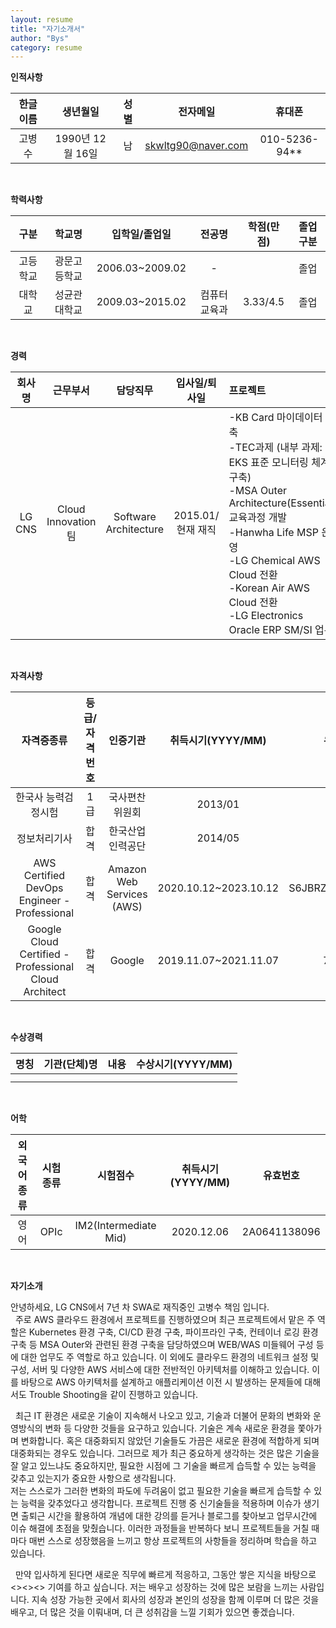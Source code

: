 ```yaml
---
layout: resume
title: "자기소개서"
author: "Bys"
category: resume
---
```


**인적사항**

|한글이름|생년월일|성별|전자메일|휴대폰|
| :-: | :-: | :-: | :-: | :-: |
|고병수|1990년 12월 16일|남|skwltg90@naver.com|010-5236-94**|

<br>


**학력사항**

|구분|학교명|입학일/졸업일|전공명|학점(만점)|졸업구분|
| :-: | :-: | :-: | :-: | :-: | :-: |
|고등학교|광문고등학교|2006.03~2009.02|-||졸업|
|대학교|성균관대학교|2009.03~2015.02|컴퓨터교육과|3.33/4.5|졸업|

<br>


**경력**

|회사명|근무부서|담당직무|입사일/퇴사일|프로젝트|
| :---: | :---: | :---: | :---: | :--- |
|LG CNS|Cloud Innovation팀|Software Architecture|2015.01/현재 재직|-KB Card 마이데이터 구축<br>-TEC과제 (내부 과제: EKS 표준 모니터링 체계 구축)<br>-MSA Outer Architecture(Essential) 교육과정 개발<br>-Hanwha Life MSP 운영<br>-LG Chemical AWS Cloud 전환<br>-Korean Air AWS Cloud 전환<br>-LG Electronics Oracle ERP SM/SI 업무|

<br>


**자격사항**

|자격증종류|등급/자격번호|인증기관|취득시기(YYYY/MM)|유효번호|
| :-: | :-: | :-: | :-: | :-: |
|한국사 능력검정시험|1급|국사편찬위원회|2013/01||
|정보처리기사|합격|한국산업인력공단|2014/05||
|AWS Certified DevOps Engineer - Professional|합격|Amazon Web Services (AWS)|2020.10.12~2023.10.12|S6JBRZDL1EQQQ4G8|
|Google Cloud Certified - Professional Cloud Architect|합격|Google|2019.11.07~2021.11.07|7c5gV1|

<br>


**수상경력**

|명칭|기관(단체)명|내용|수상시기(YYYY/MM)|
| :-: | :-: | :-: | :-: |
|||||
|||||

<br>


**어학**

|외국어종류|시험종류|시험점수|취득시기(YYYY/MM)|유효번호|
| :-: | :-: | :-: | :-: |:-: |
|영어|OPIc|IM2(Intermediate Mid)|2020.12.06|2A0641138096|

<br>


**자기소개**

안녕하세요, LG CNS에서 7년 차 SWA로 재직중인 고병수 책임 입니다.  
&nbsp; 주로 AWS 클라우드 환경에서 프로젝트를 진행하였으며 최근 프로젝트에서 맡은 주 역할은 Kubernetes 환경 구축, CI/CD 환경 구축, 파이프라인 구축, 컨테이너 로깅 환경 구축 등 MSA Outer와 관련된 환경 구축을 담당하였으며 WEB/WAS 미들웨어 구성 등에 대한 업무도 주 역할로 하고 있습니다. 이 외에도 클라우드 환경의 네트워크 설정 및 구성, 서버 및 다양한 AWS 서비스에 대한 전반적인 아키텍처를 이해하고 있습니다. 이를 바탕으로 AWS 아키텍처를 설계하고 애플리케이션 이전 시 발생하는 문제들에 대해서도 Trouble Shooting을 같이 진행하고 있습니다.  

&nbsp; 최근 IT 환경은 새로운 기술이 지속해서 나오고 있고, 기술과 더불어 문화의 변화와 운영방식의 변화 등 다양한 것들을 요구하고 있습니다. 기술은 계속 새로운 환경을 쫓아가며 변화합니다. 혹은 대중화되지 않았던 기술들도 가끔은 새로운 환경에 적합하게 되며 대중화되는 경우도 있습니다. 그러므로 제가 최근 중요하게 생각하는 것은 많은 기술을 잘 알고 있느냐도 중요하지만, 필요한 시점에 그 기술을 빠르게 습득할 수 있는 능력을 갖추고 있는지가 중요한 사항으로 생각됩니다.  
저는 스스로가 그러한 변화의 파도에 두려움이 없고 필요한 기술을 빠르게 습득할 수 있는 능력을 갖추었다고 생각합니다. 프로젝트 진행 중 신기술들을 적용하며 이슈가 생기면 출퇴근 시간을 활용하여 개념에 대한 강의를 듣거나 블로그를 찾아보고 업무시간에 이슈 해결에 초점을 맞췄습니다. 이러한 과정들을 반복하다 보니 프로젝트들을 거칠 때마다 매번 스스로 성장했음을 느끼고 항상 프로젝트의 사항들을 정리하며 학습을 하고 있습니다.  

&nbsp; 만약 입사하게 된다면 새로운 직무에 빠르게 적응하고, 그동안 쌓은 지식을 바탕으로 <><><> 기여를 하고 싶습니다. 저는 배우고 성장하는 것에 많은 보람을 느끼는 사람입니다. 지속 성장 가능한 곳에서 회사의 성장과 본인의 성장을 함께 이루며 더 많은 것을 배우고, 더 많은 것을 이뤄내며, 더 큰 성취감을 느낄 기회가 있으면 좋겠습니다.  



